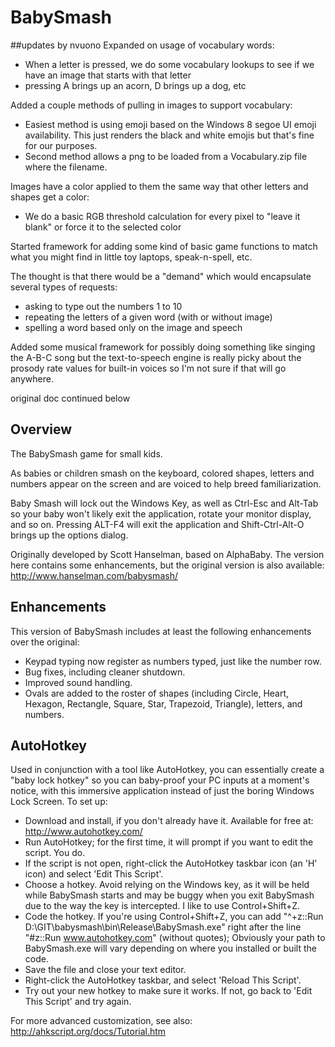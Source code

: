 BabySmash
=========
##updates by nvuono
Expanded on usage of vocabulary words:
* When a letter is pressed, we do some vocabulary lookups to see if we have an image that starts with that letter
* pressing A brings up an acorn, D brings up a dog, etc

Added a couple methods of pulling in images to support vocabulary:
* Easiest method is using emoji based on the Windows 8 segoe UI emoji availability. This just renders the black and white emojis but that's fine for our purposes.
* Second method allows a png to be loaded from a Vocabulary.zip file where the filename. 

Images have a color applied to them the same way that other letters and shapes get a color:
* We do a basic RGB threshold calculation for every pixel to "leave it blank" or force it to the selected color

Started framework for adding some kind of basic game functions to match what you might find in little toy laptops, speak-n-spell, etc.

The thought is that there would be a "demand" which would encapsulate several types of requests:
 * asking to type out the numbers 1 to 10
 * repeating the letters of a given word (with or without image)
 * spelling a word based only on the image and speech

 Added some musical framework for possibly doing something like singing the A-B-C song but the text-to-speech engine is really picky about the prosody rate values for built-in voices so I'm not sure if that will go anywhere.

original doc continued below

## Overview
The BabySmash game for small kids.  

As babies or children smash on the keyboard, colored shapes, letters and numbers appear on the screen and are voiced to help breed familiarization.

Baby Smash will lock out the Windows Key, as well as Ctrl-Esc and Alt-Tab so your baby won't likely exit the application, rotate your monitor display, and so on. Pressing ALT-F4 will exit the application and Shift-Ctrl-Alt-O brings up the options dialog.

Originally developed by Scott Hanselman, based on AlphaBaby. The version here contains some enhancements, but the original version is also available: http://www.hanselman.com/babysmash/

## Enhancements
This version of BabySmash includes at least the following enhancements over the original:
* Keypad typing now register as numbers typed, just like the number row.
* Bug fixes, including cleaner shutdown.
* Improved sound handling.
* Ovals are added to the roster of shapes (including Circle, Heart, Hexagon, Rectangle, Square, Star, Trapezoid, Triangle), letters, and numbers.

## AutoHotkey
Used in conjunction with a tool like AutoHotkey, you can essentially create a "baby lock hotkey" so you can baby-proof your PC inputs at a moment's notice, with this immersive application instead of just the boring Windows Lock Screen.  To set up:
* Download and install, if you don't already have it. Available for free at: http://www.autohotkey.com/
* Run AutoHotkey; for the first time, it will prompt if you want to edit the script. You do.
* If the script is not open, right-click the AutoHotkey taskbar icon (an 'H' icon) and select 'Edit This Script'.
* Choose a hotkey. Avoid relying on the Windows key, as it will be held while BabySmash starts and may be buggy when you exit BabySmash due to the way the key is intercepted. I like to use Control+Shift+Z.
* Code the hotkey. If you're using Control+Shift+Z, you can add "^+z::Run D:\GIT\babysmash\bin\Release\BabySmash.exe" right after the line "#z::Run www.autohotkey.com" (without quotes); Obviously your path to BabySmash.exe will vary depending on where you installed or built the code.
* Save the file and close your text editor.
* Right-click the AutoHotkey taskbar, and select 'Reload This Script'.
* Try out your new hotkey to make sure it works.  If not, go back to 'Edit This Script' and try again.

For more advanced customization, see also: http://ahkscript.org/docs/Tutorial.htm
